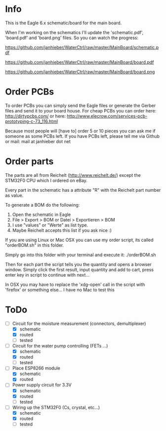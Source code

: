 # Info
This is the Eagle 6.x schematic/board for the main board.

When I'm working on the schematics I'll update the
'schematic.pdf', 'board.pdf' and 'board.png' files.
So you can watch the progress:

https://github.com/janhieber/WaterCtrl/raw/master/MainBoard/schematic.pdf

https://github.com/janhieber/WaterCtrl/raw/master/MainBoard/board.pdf

https://github.com/janhieber/WaterCtrl/raw/master/MainBoard/board.png

# Order PCBs
To order PCBs you can simply send the Eagle files or generate the Gerber
files and send it to your board house.
For cheap PCBs you can order here:
http://dirtypcbs.com/
or here:
http://www.elecrow.com/services-pcb-prototyping-c-73_116.html

Because most people will [have to] order 5 or 10 pieces you can ask
me if someone as some PCBs left. If you have PCBs left, please tell me via Github
or mail: mail at janhieber dot net

# Order parts
The parts are all from Reichelt (http://www.reichelt.de/) except the
STM32F0 CPU which I ordered on eBay.

Every part in the schematic has a attribute "R" with the Reichelt
part number as value.

To generate a BOM do the following:
 1. Open the schematic in Eagle
 2. File > Export > BOM    or    Datei > Exportieren > BOM
 3. I use "values" or "Werte" as list type.
 4. Maybe Reichelt accepts this list if you ask nice :)

If you are using Linux or Mac OSX you can use my order script, its called "orderBOM.sh"
in this folder.

Simply go into this folder with your terminal and execute it: ./orderBOM.sh

Then for each part the script tells you the quantity and opens a browser window.
Simply click the first result, input quantity and add to cart, press enter key in 
script to continue with next...

In OSX you may have to replace the 'xdg-open' call in the script with 'firefox' or
something else... I have no Mac to test this
 
# ToDo
- [ ] Circuit for the moisture measurement (connectors, demultiplexer)
  - [x] schematic
  - [x] routed
  - [ ] tested
- [ ] Circuit for the water pump controlling (FETs ...)
  - [x] schematic
  - [x] routed
  - [ ] tested
- [ ] Place ESP8266 module
  - [x] schematic
  - [x] routed
- [ ] Power supply circuit for 3.3V
  - [x] schematic
  - [x] routed
  - [ ] tested
- [ ] Wiring up the STM32F0 (Cs, crystal, etc...)
  - [x] schematic
  - [x] routed
  - [ ] tested